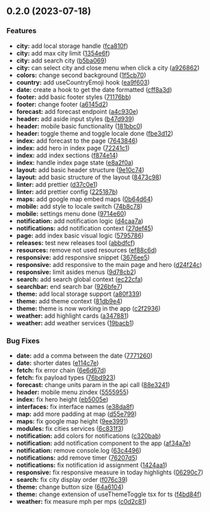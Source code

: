 

## 0.2.0 (2023-07-18)


### Features

* **city:** add local storage handle ([fca810f](https://github.com/axelrizo/seistreinta-frontend-weather-app/commit/fca810fd667fef8d2faf54b5dc57385aed452c63))
* **city:** add max city limit ([1354e6f](https://github.com/axelrizo/seistreinta-frontend-weather-app/commit/1354e6f24bdf60db303eca9224915cff8cc419a8))
* **city:** add search city ([b5ba069](https://github.com/axelrizo/seistreinta-frontend-weather-app/commit/b5ba069f4a6139be6784c5c1918daea0f4eedf29))
* **city:** can select city and close menu when click a city ([a926862](https://github.com/axelrizo/seistreinta-frontend-weather-app/commit/a926862db5e96f156bca490e6677109402f6cb0b))
* **colors:** change second background ([1f5cb70](https://github.com/axelrizo/seistreinta-frontend-weather-app/commit/1f5cb700b78d80d950272e006e831db0a29404e8))
* **country:** add useCountryEmoji hook ([ea9f603](https://github.com/axelrizo/seistreinta-frontend-weather-app/commit/ea9f60363f1bf348e31afc090e083e59370be222))
* **date:** create a hook to get the date formatted ([cff8a3d](https://github.com/axelrizo/seistreinta-frontend-weather-app/commit/cff8a3d20aceb1f34e06a3b9d9174a8fe47cbbe5))
* **footer:** add basic footer styles ([71176bb](https://github.com/axelrizo/seistreinta-frontend-weather-app/commit/71176bb26cd7128b06f49de7d57991329d0fd85d))
* **footer:** change footer ([a6145d2](https://github.com/axelrizo/seistreinta-frontend-weather-app/commit/a6145d24d78e1195805bb2c28ffd02f844172198))
* **forecast:** add forecast endpoint ([a4c930e](https://github.com/axelrizo/seistreinta-frontend-weather-app/commit/a4c930e07d25e53268df54b4db8562bb38a80819))
* **header:** add aside input styles ([b47d939](https://github.com/axelrizo/seistreinta-frontend-weather-app/commit/b47d939f59e7a1244b242436b5fb1d7de00065a1))
* **header:** mobile basic functionality ([181bbc0](https://github.com/axelrizo/seistreinta-frontend-weather-app/commit/181bbc02daed75881e72f4549088e115db79447e))
* **header:** toggle theme and toggle locale done ([fbe3d12](https://github.com/axelrizo/seistreinta-frontend-weather-app/commit/fbe3d1243bccd6714c3ac7d4a8a710f3b85d367a))
* **index:** add forecast to the page ([7643846](https://github.com/axelrizo/seistreinta-frontend-weather-app/commit/764384654aa87c0b856a143b9312459a6620db36))
* **index:** add hero in index page ([72241c1](https://github.com/axelrizo/seistreinta-frontend-weather-app/commit/72241c1f6bb5bd2f91be62a2874ebe95f8abbf2b))
* **index:** add index sections ([f874e14](https://github.com/axelrizo/seistreinta-frontend-weather-app/commit/f874e1426aaaf70a1e31e9d63caecfc62d6b1500))
* **index:** handle index page state ([e8a2f0a](https://github.com/axelrizo/seistreinta-frontend-weather-app/commit/e8a2f0a019b8761a08c6d5c08e68562827a45be1))
* **layout:** add basic header structure ([9e10c74](https://github.com/axelrizo/seistreinta-frontend-weather-app/commit/9e10c749c1acb6b70f0afe72b6c663c2c5a428e5))
* **layout:** add basic structure of the layout ([8473c98](https://github.com/axelrizo/seistreinta-frontend-weather-app/commit/8473c9885a5da94cd9f29b1c4fb76d8677868402))
* **linter:** add prettier ([d37c0e1](https://github.com/axelrizo/seistreinta-frontend-weather-app/commit/d37c0e199e3705eb36a66ff9e7c023140f5e0804))
* **linter:** add prettier config ([225187b](https://github.com/axelrizo/seistreinta-frontend-weather-app/commit/225187b0249cac4fd685ae3619cfcfbe35ce3f06))
* **maps:** add google map embed maps ([0b64d64](https://github.com/axelrizo/seistreinta-frontend-weather-app/commit/0b64d6498486abb0c9e2e5d40e43e24031025f2f))
* **mobile:** add style to locale switch ([74b8c78](https://github.com/axelrizo/seistreinta-frontend-weather-app/commit/74b8c78add272a27324cf54c40ebb5a0a55c0d1d))
* **mobile:** settings menu done ([9714e60](https://github.com/axelrizo/seistreinta-frontend-weather-app/commit/9714e601b773cb53e6976103a884371f3d9e5846))
* **notification:** add notification logic ([d4caa7a](https://github.com/axelrizo/seistreinta-frontend-weather-app/commit/d4caa7ac4ae0963d843eeecd475d2809705972f3))
* **notifications:** add notification context ([27def45](https://github.com/axelrizo/seistreinta-frontend-weather-app/commit/27def4588767807f04a6949d44bd9bbae3aa8142))
* **page:** add index basic visual logic ([5795786](https://github.com/axelrizo/seistreinta-frontend-weather-app/commit/579578614caa2bfa745519fc7bc49d83ebda2522))
* **releases:** test new releases tool ([abbdfcf](https://github.com/axelrizo/seistreinta-frontend-weather-app/commit/abbdfcfc92e2ae8f6ee1becf0b665f60ab9d499a))
* **resources:** remove not used resources ([ef88c6d](https://github.com/axelrizo/seistreinta-frontend-weather-app/commit/ef88c6dfda3bf2285f1807c351275e8dadba32d3))
* **responsive:** add responsive snippet ([3676ee5](https://github.com/axelrizo/seistreinta-frontend-weather-app/commit/3676ee5506138141052d7007e3c973145298afeb))
* **responsive:** add responsive to the main page and hero ([d24f24c](https://github.com/axelrizo/seistreinta-frontend-weather-app/commit/d24f24c4ca537a01f5f01d7aaf7ea88f215142d0))
* **responsive:** limit asides menus ([9d78cb2](https://github.com/axelrizo/seistreinta-frontend-weather-app/commit/9d78cb20201d84bd7a4ef0ddfaae473ba15c029d))
* **search:** add search global context ([ec22cfa](https://github.com/axelrizo/seistreinta-frontend-weather-app/commit/ec22cfaa5d15d50b53fe0c1e3961f2908b0cc915))
* **searchbar:** end search bar ([926bfe7](https://github.com/axelrizo/seistreinta-frontend-weather-app/commit/926bfe70e93d6286aa169046cd82e8eec128e6ae))
* **theme:** add local storage support ([a80f339](https://github.com/axelrizo/seistreinta-frontend-weather-app/commit/a80f339bad0621a74392465138af7321b6e74350))
* **theme:** add theme context ([81db9e4](https://github.com/axelrizo/seistreinta-frontend-weather-app/commit/81db9e41950bd76f80c16926df777c895c74fa2d))
* **theme:** theme is now working in the app ([c2f2936](https://github.com/axelrizo/seistreinta-frontend-weather-app/commit/c2f29367a61a300f93a90342c2798e96013dc5cc))
* **weather:** add highlight cards ([a347881](https://github.com/axelrizo/seistreinta-frontend-weather-app/commit/a347881b6ca4c191ec22e594c2fb057606783d19))
* **weather:** add weather services ([19bacb1](https://github.com/axelrizo/seistreinta-frontend-weather-app/commit/19bacb18fce65db767ce43bf898b5fa9ea13aed6))


### Bug Fixes

* **date:** add a comma between the date ([7771260](https://github.com/axelrizo/seistreinta-frontend-weather-app/commit/7771260e371340adf653ed5c759f7714926ee9cd))
* **date:** shorter dates ([e114c7e](https://github.com/axelrizo/seistreinta-frontend-weather-app/commit/e114c7e96ce2219ff1f41b844742a4f5751e3337))
* **fetch:** fix error chain ([6e6d67d](https://github.com/axelrizo/seistreinta-frontend-weather-app/commit/6e6d67d05601f51a2fae011fb7d42697854559b7))
* **fetch:** fix payload types ([76bd923](https://github.com/axelrizo/seistreinta-frontend-weather-app/commit/76bd92372209aa4754d94357fc6a98bf5dcdd80f))
* **forecast:** change units param in the api call ([88e3241](https://github.com/axelrizo/seistreinta-frontend-weather-app/commit/88e3241e68ec7d0053666f663c04a9ef5588c4d8))
* **header:** mobile menu zindex ([5555955](https://github.com/axelrizo/seistreinta-frontend-weather-app/commit/5555955b201e3393119fae31c95c4f3d1a333bea))
* **index:** fix hero height ([eb5005e](https://github.com/axelrizo/seistreinta-frontend-weather-app/commit/eb5005e0392e30df7bb52d588ccab6b6e9543111))
* **interfaces:** fix interface names ([e38da8f](https://github.com/axelrizo/seistreinta-frontend-weather-app/commit/e38da8f114916ff1ceb4a3fa655324f4119823cd))
* **map:** add more padding at map ([d55e799](https://github.com/axelrizo/seistreinta-frontend-weather-app/commit/d55e799897f54f394a0df3c2f9089d51a4570f99))
* **maps:** fix google map height ([9ee3991](https://github.com/axelrizo/seistreinta-frontend-weather-app/commit/9ee3991892ba632ab4f2286047c67a8ebdd94ecd))
* **modules:** fix cities services ([6c831f3](https://github.com/axelrizo/seistreinta-frontend-weather-app/commit/6c831f3f9f7061f6957e99db4b9c1ad5c13fe8ad))
* **notification:** add colors for notifications ([c320bab](https://github.com/axelrizo/seistreinta-frontend-weather-app/commit/c320babc9881c61ae0396f2ecd1763c6a5d98e5c))
* **notification:** add notification component to the app ([af34a7e](https://github.com/axelrizo/seistreinta-frontend-weather-app/commit/af34a7edc904a852e86daa7337b74be6c2bb3fc6))
* **notification:** remove console.log ([63c4496](https://github.com/axelrizo/seistreinta-frontend-weather-app/commit/63c4496a96f4ff591c517ec9d67430b67f929f1e))
* **notifications:** add remove timer ([76207d5](https://github.com/axelrizo/seistreinta-frontend-weather-app/commit/76207d533cae3d19257fb59b9e3d3659f4fd7056))
* **notifications:** fix notification id assignment ([1424aa1](https://github.com/axelrizo/seistreinta-frontend-weather-app/commit/1424aa123670c445d3ce8a0707d9a6beef111a34))
* **responsive:** fix responsive measure in today highlights ([06290c7](https://github.com/axelrizo/seistreinta-frontend-weather-app/commit/06290c75bc6c51dd500ee32c8280b195d1f7107c))
* **search:** fix city display order ([f076c39](https://github.com/axelrizo/seistreinta-frontend-weather-app/commit/f076c39c83a57e47a004d56574828322a9234088))
* **theme:** change button size ([64a6104](https://github.com/axelrizo/seistreinta-frontend-weather-app/commit/64a610440767fee96d25ce4246a76f569a1b1f14))
* **theme:** change extension of useThemeToggle tsx for ts ([f4bd84f](https://github.com/axelrizo/seistreinta-frontend-weather-app/commit/f4bd84f4aeccdb70a0151971c022a353f080bd03))
* **weather:** fix measure mph per mps ([c0d2c81](https://github.com/axelrizo/seistreinta-frontend-weather-app/commit/c0d2c816bea924fcafb7751763c008b996aa2cc7))